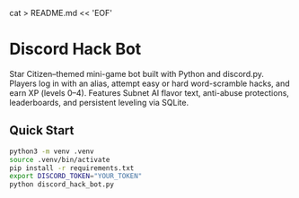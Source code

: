 
cat > README.md << 'EOF'


# Discord Hack Bot

Star Citizen–themed mini-game bot built with Python and discord.py. Players log in with an alias, attempt easy or hard word-scramble hacks, and earn XP (levels 0–4). Features Subnet AI flavor text, anti-abuse protections, leaderboards, and persistent leveling via SQLite.

## Quick Start
```bash
python3 -m venv .venv
source .venv/bin/activate
pip install -r requirements.txt
export DISCORD_TOKEN="YOUR_TOKEN"
python discord_hack_bot.py
